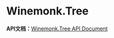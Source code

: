 # Winemonk.Tree
**API文档：**[Winemonk.Tree API Document](https://github.com/WineMonk/Winemonk.Tree/blob/master/doc/1.0.0/_Sidebar.md)
